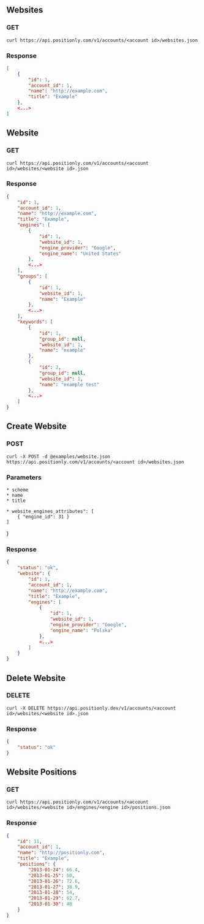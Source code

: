 ## Websites

### GET
```shell
curl https://api.positionly.com/v1/accounts/<account id>/websites.json
```

### Response
```json
[
    {
        "id": 1,
        "account_id": 1,
        "name": "http://example.com",
        "title": "Example"
    },
    <...>
]
```

## Website

### GET
```shell
curl https://api.positionly.com/v1/accounts/<account id>/websites/<website id>.json
```

### Response
```json
{
    "id": 1,
    "account_id": 1,
    "name": "http://example.com",
    "title": "Example",
    "engines": [
        {
            "id": 1,
            "website_id": 1,
            "engine_provider": "Google",
            "engine_name": "United States"
        },
        <...>
    ],
    "groups": [
        {
            "id": 1,
            "website_id": 1,
            "name": "Example"
        },
        <...>
    ],
    "keywords": [
        {
            "id": 1,
            "group_id": null,
            "website_id": 1,
            "name": "example"
        },
        {
            "id": 2,
            "group_id": null,
            "website_id": 1,
            "name": "example test"
        },
        <...>
    ]
}
```

## Create Website

### POST
```shell
curl -X POST -d @examples/website.json https://api.positionly.com/v1/accounts/<account id>/websites.json
```

### Parameters

    * scheme
    * name
    * title

    * website_engines_attributes": [
        { "engine_id": 31 }
    ]
}


### Response
```json
{
    "status": "ok",
    "website": {
        "id": 1,
        "account_id": 1,
        "name": "http://example.com",
        "title": "Example",
        "engines": [
            {
                "id": 1,
                "website_id": 1,
                "engine_provider": "Google",
                "engine_name": "Polska"
            },
            <...>
        ]
    }
}
```

## Delete Website

### DELETE
```shell
curl -X DELETE https://api.positionly.dev/v1/accounts/<account id>/websites/<website id>.json
```

### Response
```json
{
    "status": "ok"
}
```

## Website Positions

### GET
```shell
curl https://api.positionly.com/v1/accounts/<account id>/websites/<website id>/engines/<engine id>/positions.json
```

### Response
```json
{
    "id": 11,
    "account_id": 1,
    "name": "http://positionly.com",
    "title": "Example",
    "positions": {
        "2013-01-24": 66.4,
        "2013-01-25": 50,
        "2013-01-26": 72.6,
        "2013-01-27": 38.9,
        "2013-01-28": 54,
        "2013-01-29": 62.7,
        "2013-01-30": 48
    }
}
```
